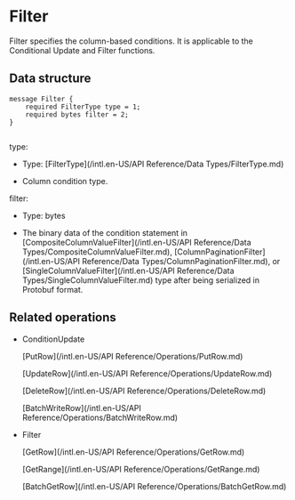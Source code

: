 # Filter

Filter specifies the column-based conditions. It is applicable to the Conditional Update and Filter functions.

## Data structure

```language-protobuf
message Filter {
    required FilterType type = 1;
    required bytes filter = 2;  
}
				
```

type:

-   Type: [FilterType](/intl.en-US/API Reference/Data Types/FilterType.md)

-   Column condition type.


filter:

-   Type: bytes

-   The binary data of the condition statement in [CompositeColumnValueFilter](/intl.en-US/API Reference/Data Types/CompositeColumnValueFilter.md), [ColumnPaginationFilter](/intl.en-US/API Reference/Data Types/ColumnPaginationFilter.md), or [SingleColumnValueFilter](/intl.en-US/API Reference/Data Types/SingleColumnValueFilter.md) type after being serialized in Protobuf format.


## Related operations

-   ConditionUpdate

    [PutRow](/intl.en-US/API Reference/Operations/PutRow.md)

    [UpdateRow](/intl.en-US/API Reference/Operations/UpdateRow.md)

    [DeleteRow](/intl.en-US/API Reference/Operations/DeleteRow.md)

    [BatchWriteRow](/intl.en-US/API Reference/Operations/BatchWriteRow.md)

-   Filter

    [GetRow](/intl.en-US/API Reference/Operations/GetRow.md)

    [GetRange](/intl.en-US/API Reference/Operations/GetRange.md)

    [BatchGetRow](/intl.en-US/API Reference/Operations/BatchGetRow.md)


